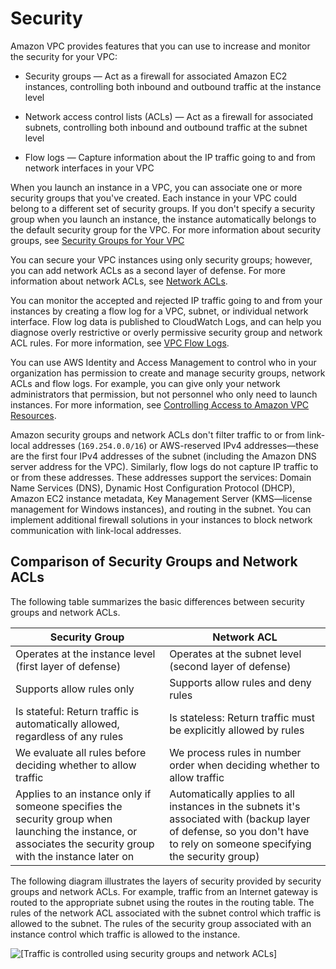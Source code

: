# Security<a name="VPC_Security"></a>

Amazon VPC provides features that you can use to increase and monitor the security for your VPC:

+ Security groups — Act as a firewall for associated Amazon EC2 instances, controlling both inbound and outbound traffic at the instance level

+ Network access control lists \(ACLs\) — Act as a firewall for associated subnets, controlling both inbound and outbound traffic at the subnet level

+ Flow logs — Capture information about the IP traffic going to and from network interfaces in your VPC

When you launch an instance in a VPC, you can associate one or more security groups that you've created\. Each instance in your VPC could belong to a different set of security groups\. If you don't specify a security group when you launch an instance, the instance automatically belongs to the default security group for the VPC\. For more information about security groups, see [Security Groups for Your VPC](VPC_SecurityGroups.md)

You can secure your VPC instances using only security groups; however, you can add network ACLs as a second layer of defense\. For more information about network ACLs, see [Network ACLs](VPC_ACLs.md)\.

You can monitor the accepted and rejected IP traffic going to and from your instances by creating a flow log for a VPC, subnet, or individual network interface\. Flow log data is published to CloudWatch Logs, and can help you diagnose overly restrictive or overly permissive security group and network ACL rules\. For more information, see [VPC Flow Logs](flow-logs.md)\.

You can use AWS Identity and Access Management to control who in your organization has permission to create and manage security groups, network ACLs and flow logs\. For example, you can give only your network administrators that permission, but not personnel who only need to launch instances\. For more information, see [Controlling Access to Amazon VPC Resources](VPC_IAM.md)\.

Amazon security groups and network ACLs don't filter traffic to or from link\-local addresses \(`169.254.0.0/16`\) or AWS\-reserved IPv4 addresses—these are the first four IPv4 addresses of the subnet \(including the Amazon DNS server address for the VPC\)\. Similarly, flow logs do not capture IP traffic to or from these addresses\. These addresses support the services: Domain Name Services \(DNS\), Dynamic Host Configuration Protocol \(DHCP\), Amazon EC2 instance metadata, Key Management Server \(KMS—license management for Windows instances\), and routing in the subnet\. You can implement additional firewall solutions in your instances to block network communication with link\-local addresses\.

## Comparison of Security Groups and Network ACLs<a name="VPC_Security_Comparison"></a>

The following table summarizes the basic differences between security groups and network ACLs\.


| Security Group | Network ACL | 
| --- | --- | 
|  Operates at the instance level \(first layer of defense\)  |  Operates at the subnet level \(second layer of defense\)  | 
|  Supports allow rules only  |  Supports allow rules and deny rules  | 
|  Is stateful: Return traffic is automatically allowed, regardless of any rules  |  Is stateless: Return traffic must be explicitly allowed by rules  | 
|  We evaluate all rules before deciding whether to allow traffic  |  We process rules in number order when deciding whether to allow traffic  | 
|  Applies to an instance only if someone specifies the security group when launching the instance, or associates the security group with the instance later on  |  Automatically applies to all instances in the subnets it's associated with \(backup layer of defense, so you don't have to rely on someone specifying the security group\)  | 

The following diagram illustrates the layers of security provided by security groups and network ACLs\. For example, traffic from an Internet gateway is routed to the appropriate subnet using the routes in the routing table\. The rules of the network ACL associated with the subnet control which traffic is allowed to the subnet\. The rules of the security group associated with an instance control which traffic is allowed to the instance\.

![\[Traffic is controlled using security groups and network ACLs\]](http://docs.aws.amazon.com/AmazonVPC/latest/UserGuide/images/security-diagram.png)